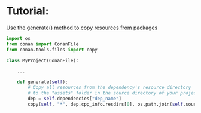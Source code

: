 # Tutorial:
[Use the generate() method to copy resources from packages](https://docs.conan.io/2/tutorial/consuming_packages/the_flexibility_of_conanfile_py.html#use-the-generate-method-to-copy-resources-from-packages)

```python
import os
from conan import ConanFile
from conan.tools.files import copy

class MyProject(ConanFile):

    ...

    def generate(self):
        # Copy all resources from the dependency's resource directory
        # to the "assets" folder in the source directory of your project
        dep = self.dependencies["dep_name"]
        copy(self, "*", dep.cpp_info.resdirs[0], os.path.join(self.source_folder, "assets"))
```
